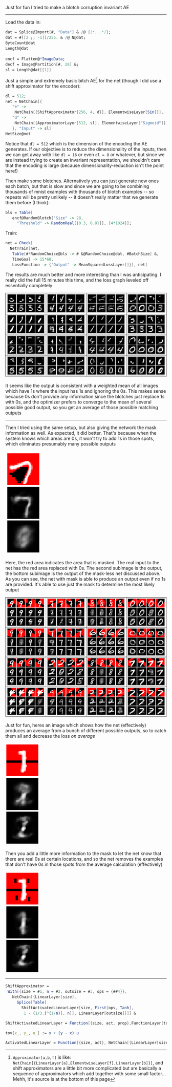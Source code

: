 
Just for fun I tried to make a blotch corruption invariant AE

---

Load the data in:

```Mathematica
dat = Splice@Import[#, "Data"] & /@ {(*...*)};
dat = #[[2 ;; -1]]/255. & /@ N@dat;
ByteCount@dat
Length@dat

encf = Flatten@*ImageData;
decf = Image@Partition[#, 28] &;
sl = Length@dat[[1]]
```

Just a simple and extremely basic bitch AE[^1] for the net (though I did use a shift approximator for the encoder):

```Mathematica
dl = 512;
net = NetChain[{
   "e" -> 
    NetChain[{ShiftApproximator[256, 4, dl], ElementwiseLayer[Sin]}],
   "d" -> 
    NetChain[{ApproximatorLayer[512, sl], ElementwiseLayer["Sigmoid"]}]
   }, "Input" -> sl]
NetSize@net
```

Notice that `dl = 512` which is the dimension of the encoding the AE generates. If our objective is to reduce the dimensionality of the inputs, then we can get away with like `dl = 16` or even `dl = 8` or whatever, but since we are instead trying to create an invariant representation, we shouldn't care that the encoding is large (because dimensionality-reduction isn't the point here!)

Then make some blotches. Alternatively you can just generate new ones each batch, but that is slow and since we are going to be combining thousands of mnist examples with thousands of blotch examples -- so repeats will be pretty unlikely -- it doesn't really matter that we generate them before (I think):

```Mathematica
bls = Table[
   encf@RandomBlotch["Size" -> 28, 
     "Threshold" -> RandomReal[{0.3, 0.8}]], {4*1024}];
```

Train:

```Mathematica
net = Check[
  NetTrain[net, 
   Table[#*RandomChoice@bls -> # &@RandomChoice@dat, #BatchSize] &, 
   TimeGoal -> 15*60, 
   LossFunction -> {"Output" -> MeanSquaredLossLayer[]}], net]
```

The results are much better and more interesting than I was anticipating. I really did the full 15 minutes this time, and the loss graph leveled off essentially completely

![](blotch-invariant-ae-08.png)

It seems like the output is consistent with a weighted mean of all images which have 1s where the input has 1s and ignoring the 0s. This makes sense because 0s don't provide any information since the blotches just replace 1s with 0s, and the optimizer prefers to converge to the mean of several possible good output, so you get an average of those possible matching outputs

---

Then I tried using the same setup, but also giving the network the mask information as well. As expected, it did better. That's because when the system knows which areas are 0s, it won't try to add 1s in those spots, which eliminates presumably many possible outputs

![](blotch-invariant-ae-w-mask-blackspace-08.png)

Here, the red area indicates the area that is masked. The real input to the net has the red area replaced with 0s. The second subimage is the output, the bottom subimage is the output of the mask-less net discussed above. As you can see, the net with mask is able to produce an output even if no 1s are provided. It's able to use just the mask to determine the most likely output

![](blotch-invariant-ae-w-mask-08.png)

Just for fun, heres an image which shows how the net (effectively) produces an average from a bunch of different possible outputs, so to catch them all and decrease the loss *on average*

![](blotch-invariant-ae-w-mask-blackspace-08-2.png)

Then you add a little more information to the mask to let the net know that there are real 0s at certain locations, and so the net removes the examples that don't have 0s in those spots from the average calculation (effectively) 

![](blotch-invariant-ae-w-mask-blackspace-08-3.png)

---

[^1]: `Approximator[a,b,f]` is like: `NetChain[{LinearLayer[a],ElementwiseLayer[f],LinearLayer[b]}]`, and shift approximators are a little bit more complicated but are basically a sequence of approximators which add together with some small factor... Mehh, it's source is at the bottom of this page

```Mathematica
ShiftApproximator = 
 With[{size = #1, n = #2, outsize = #3, ops = {##4}}, 
   NetChain[{LinearLayer[size], 
     Splice[Table[
       ShiftActivatedLinearLayer[size, First[ops, Tanh], 
        1 - (1/3.)^(1/n)], n]], LinearLayer[outsize]}]] &
```

```Mathematica
ShiftActivatedLinearLayer = Function[{size, act, prop},FunctionLayer[tov[#1, ActivatedLinearLayer[size, act][#1], prop] &]]
```

```Mathematica
tov[x_, y_, u_] := x + (y - x) u
```

```Mathematica
ActivatedLinearLayer = Function[{size, act}, NetChain[{LinearLayer[size], ElementwiseLayer[act]}]]